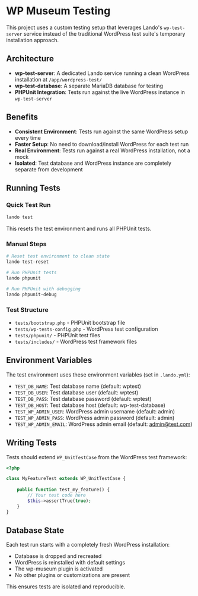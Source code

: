 # WP Museum Testing

This project uses a custom testing setup that leverages Lando's `wp-test-server` service instead of the traditional WordPress test suite's temporary installation approach.

## Architecture

- **wp-test-server**: A dedicated Lando service running a clean WordPress installation at `/app/wordpress-test/`
- **wp-test-database**: A separate MariaDB database for testing
- **PHPUnit Integration**: Tests run against the live WordPress instance in `wp-test-server`

## Benefits

- **Consistent Environment**: Tests run against the same WordPress setup every time
- **Faster Setup**: No need to download/install WordPress for each test run
- **Real Environment**: Tests run against a real WordPress installation, not a mock
- **Isolated**: Test database and WordPress instance are completely separate from development

## Running Tests

### Quick Test Run
```bash
lando test
```
This resets the test environment and runs all PHPUnit tests.

### Manual Steps
```bash
# Reset test environment to clean state
lando test-reset

# Run PHPUnit tests
lando phpunit

# Run PHPUnit with debugging
lando phpunit-debug
```

### Test Structure

- `tests/bootstrap.php` - PHPUnit bootstrap file
- `tests/wp-tests-config.php` - WordPress test configuration
- `tests/phpunit/` - PHPUnit test files
- `tests/includes/` - WordPress test framework files

## Environment Variables

The test environment uses these environment variables (set in `.lando.yml`):

- `TEST_DB_NAME`: Test database name (default: wptest)
- `TEST_DB_USER`: Test database user (default: wptest)
- `TEST_DB_PASS`: Test database password (default: wptest)
- `TEST_DB_HOST`: Test database host (default: wp-test-database)
- `TEST_WP_ADMIN_USER`: WordPress admin username (default: admin)
- `TEST_WP_ADMIN_PASS`: WordPress admin password (default: admin)
- `TEST_WP_ADMIN_EMAIL`: WordPress admin email (default: admin@test.com)

## Writing Tests

Tests should extend `WP_UnitTestCase` from the WordPress test framework:

```php
<?php

class MyFeatureTest extends WP_UnitTestCase {
    
    public function test_my_feature() {
        // Your test code here
        $this->assertTrue(true);
    }
}
```

## Database State

Each test run starts with a completely fresh WordPress installation:
- Database is dropped and recreated
- WordPress is reinstalled with default settings
- The wp-museum plugin is activated
- No other plugins or customizations are present

This ensures tests are isolated and reproducible.